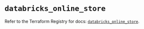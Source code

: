 # `databricks_online_store`

Refer to the Terraform Registry for docs: [`databricks_online_store`](https://registry.terraform.io/providers/databricks/databricks/1.87.1/docs/resources/online_store).
